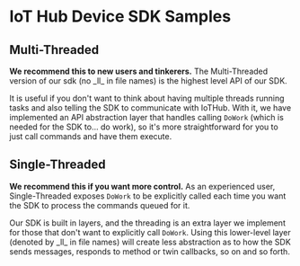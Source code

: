 # IoT Hub Device SDK Samples

## Multi-Threaded
**We recommend this to new users and tinkerers.** The Multi-Threaded version of our sdk (no \_ll\_ in file names) is the highest level API of our SDK. 

It is useful if you don't want to think about having multiple threads running tasks and also telling the SDK to communicate with IoTHub. With it, we have implemented an API abstraction layer that handles calling `DoWork` (which is needed for the SDK to... do work), so it's more straightforward for you to just call commands and have them execute.


## Single-Threaded
**We recommend this if you want more control.** As an experienced user, Single-Threaded exposes `DoWork` to be explicitly called each time you want the SDK to process the commands queued for it. 

Our SDK is built in layers, and the threading is an extra layer we implement for those that don't want to explicitly call `DoWork`. Using this lower-level layer (denoted by \_ll\_ in file names) will create less abstraction as to how the SDK sends messages, responds to method or twin callbacks, so on and so forth. 